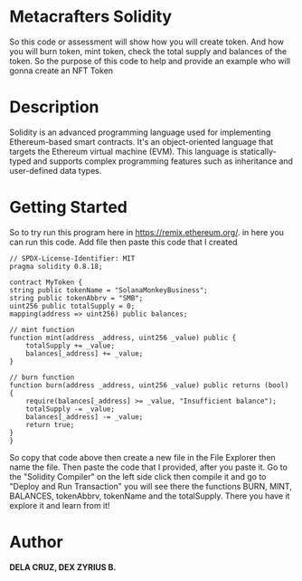 # Metacrafters Solidity
So this code or assessment will show how you will create token. And how you will burn token, mint token, check the total supply and balances of the token. So the purpose of this code to help and provide an example who will gonna create an NFT Token
# Description
Solidity is an advanced programming language used for implementing Ethereum-based smart contracts. It's an object-oriented language that targets the Ethereum virtual machine (EVM). This language is statically-typed and supports complex programming features such as inheritance and user-defined data types.
# Getting Started
So to try run this program here in https://remix.ethereum.org/. in here you can run this code. Add file then paste this code that I created




    // SPDX-License-Identifier: MIT
    pragma solidity 0.8.18;
    
    contract MyToken {
    string public tokenName = "SolanaMonkeyBusiness";
    string public tokenAbbrv = "SMB";
    uint256 public totalSupply = 0;
    mapping(address => uint256) public balances;

    // mint function
    function mint(address _address, uint256 _value) public {
        totalSupply += _value;
        balances[_address] += _value;
    }

    // burn function
    function burn(address _address, uint256 _value) public returns (bool) {
        require(balances[_address] >= _value, "Insufficient balance");
        totalSupply -= _value;
        balances[_address] -= _value;
        return true;
    }
    }
So copy that code above then create a new file in the File Explorer then name the file. Then paste the code that I provided, after you paste it. Go to the "Solidity Compiler" on the left side click then compile it and go to "Deploy and Run Transaction" you will see there the functions BURN, MINT, BALANCES, tokenAbbrv, tokenName and the totalSupply. There you have it explore it and learn from it!

# Author
**DELA CRUZ, DEX ZYRIUS B.**
